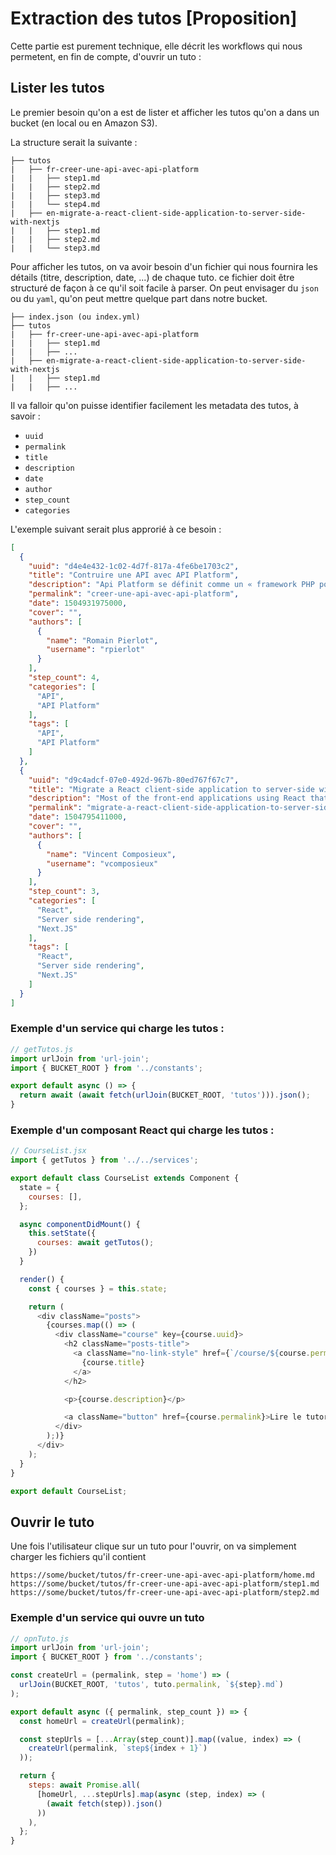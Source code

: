 # Extraction des tutos [Proposition]

Cette partie est purement technique, elle décrit les workflows qui nous permetent, en fin de compte, d'ouvrir un tuto :

## Lister les tutos

Le premier besoin qu'on a est de lister et afficher les tutos qu'on a dans un bucket (en local ou en Amazon S3).

La structure serait la suivante :

```
├── tutos
|   ├── fr-creer-une-api-avec-api-platform
|   |   ├── step1.md
|   |   ├── step2.md
|   |   ├── step3.md
|   |   └── step4.md
|   ├── en-migrate-a-react-client-side-application-to-server-side-with-nextjs
|   |   ├── step1.md
|   |   ├── step2.md
|   |   └── step3.md
```

Pour afficher les tutos, on va avoir besoin d'un fichier qui nous fournira les détails (titre, description, date, ...) de chaque tuto. ce fichier doit être structuré de façon à ce qu'il soit facile à parser. On peut envisager du `json` ou du `yaml`, qu'on peut mettre quelque part dans notre bucket.

```
├── index.json (ou index.yml)
├── tutos
|   ├── fr-creer-une-api-avec-api-platform
|   |   ├── step1.md
|   |   ├── ...
|   ├── en-migrate-a-react-client-side-application-to-server-side-with-nextjs
|   |   ├── step1.md
|   |   ├── ...
```

Il va falloir qu'on puisse identifier facilement les metadata des tutos, à savoir :

- `uuid`
- `permalink`
- `title`
- `description`
- `date`
- `author`
- `step_count`
- `categories`

L'exemple suivant serait plus approrié à ce besoin :

```json
[
  {
    "uuid": "d4e4e432-1c02-4d7f-817a-4fe6be1703c2",
    "title": "Contruire une API avec API Platform",
    "description": "Api Platform se définit comme un « framework PHP pour construire des APIs web modernes ». En effet, cet outil va nous permettre de construire rapidement une API riche et facilement utilisable.",
    "permalink": "creer-une-api-avec-api-platform",
    "date": 1504931975000,
    "cover": "",
    "authors": [
      {
        "name": "Romain Pierlot",
        "username": "rpierlot"
      }
    ],
    "step_count": 4,
    "categories": [
      "API",
      "API Platform"
    ],
    "tags": [
      "API",
      "API Platform"
    ]
  },
  {
    "uuid": "d9c4adcf-07e0-492d-967b-80ed767f67c7",
    "title": "Migrate a React client-side application to server-side with Next.JS",
    "description": "Most of the front-end applications using React that I’ve been able to work on are browser-based (client-side) applications.",
    "permalink": "migrate-a-react-client-side-application-to-server-side-with-nextjs",
    "date": 1504795411000,
    "cover": "",
    "authors": [
      {
        "name": "Vincent Composieux",
        "username": "vcomposieux"
      }
    ],
    "step_count": 3,
    "categories": [
      "React",
      "Server side rendering",
      "Next.JS"
    ],
    "tags": [
      "React",
      "Server side rendering",
      "Next.JS"
    ]
  }
]
```

### Exemple d'un service qui charge les tutos :

```js
// getTutos.js
import urlJoin from 'url-join';
import { BUCKET_ROOT } from '../constants';

export default async () => {
  return await (await fetch(urlJoin(BUCKET_ROOT, 'tutos'))).json();
}
```

### Exemple d'un composant React qui charge les tutos :

```js
// CourseList.jsx
import { getTutos } from '../../services';

export default class CourseList extends Component {
  state = {
    courses: [],
  };

  async componentDidMount() {
    this.setState({
      courses: await getTutos();
    })
  }

  render() {
    const { courses } = this.state;

    return (
      <div className="posts">
        {courses.map(() => (
          <div className="course" key={course.uuid}>
            <h2 className="posts-title">
              <a className="no-link-style" href={`/course/${course.permalink}`}>
                {course.title}
              </a>
            </h2>

            <p>{course.description}</p>

            <a className="button" href={course.permalink}>Lire le tutoriel</a>
          </div>
        );)}
      </div>
    );
  }
}

export default CourseList;
```

## Ouvrir le tuto

Une fois l'utilisateur clique sur un tuto pour l'ouvrir, on va simplement charger les fichiers qu'il contient

```
https://some/bucket/tutos/fr-creer-une-api-avec-api-platform/home.md
https://some/bucket/tutos/fr-creer-une-api-avec-api-platform/step1.md
https://some/bucket/tutos/fr-creer-une-api-avec-api-platform/step2.md
```

### Exemple d'un service qui ouvre un tuto

```js
// opnTuto.js
import urlJoin from 'url-join';
import { BUCKET_ROOT } from '../constants';

const createUrl = (permalink, step = 'home') => (
  urlJoin(BUCKET_ROOT, 'tutos', tuto.permalink, `${step}.md`)
);

export default async ({ permalink, step_count }) => {
  const homeUrl = createUrl(permalink);

  const stepUrls = [...Array(step_count)].map((value, index) => (
    createUrl(permalink, `step${index + 1}`)
  ));

  return {
    steps: await Promise.all(
      [homeUrl, ...stepUrls].map(async (step, index) => (
        (await fetch(step)).json()
      ))
    ),
  };
}
```
